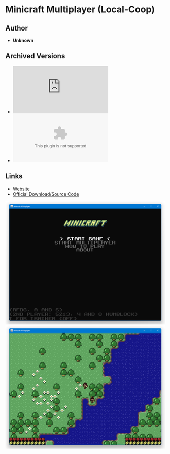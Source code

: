 <detail>

# Minicraft Multiplayer (Local-Coop)  
  
>
  
## Author 
- **Unknown** 

## Archived Versions 
- ![Minicraft Multiplayer - 1.1](https://github.com/FurnishedChunk/Minicraft-Mod-Archives/raw/master/Minicraft%20Mods/Minicraft%20Multiplayer%20(Local-Coop)/Minicraft%20Multiplayer%20%2B%20Trainer%201.1.jar) 
- ![Minicraft Multiplayer - Source Code](https://github.com/FurnishedChunk/Minicraft-Mod-Archives/raw/master/Minicraft%20Mods/Minicraft%20Multiplayer%20(Local-Coop)/Minicraft%20Multiplayer%20%2B%20Trainer%201.1%20Src.zip) 

## Links
- [Website](https://www.mk2k.net/serendipity/index.php?/archives/31-Minicraft-Multiplayer-Mod-+-Trainer.html)  
- [Official Download/Source Code](https://www.mk2k.net/serendipity/index.php?/archives/31-Minicraft-Multiplayer-Mod-+-Trainer.html)  

![minimplocal_main](https://github.com/FurnishedChunk/Minicraft-Mod-Archives/blob/master/readme_shot/minimplocal_main.png)
![minimplocal](https://github.com/FurnishedChunk/Minicraft-Mod-Archives/blob/master/readme_shot/minimplocal.png)
</detail>
<p>

<detail>